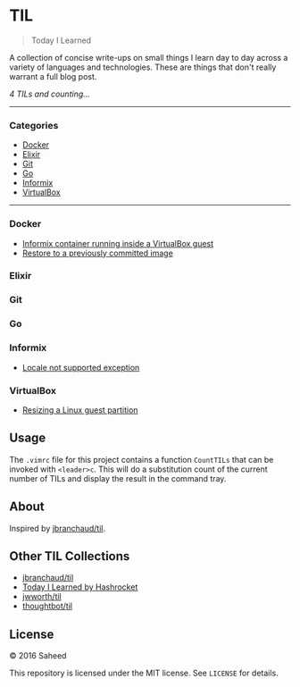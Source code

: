 # TIL

> Today I Learned

A collection of concise write-ups on small things I learn day to day across a
variety of languages and technologies. These are things that don't really
warrant a full blog post. 

_4 TILs and counting..._

---

### Categories

* [Docker](#docker)
* [Elixir](#elixir)
* [Git](#git)
* [Go](#go)
* [Informix](#informix)
* [VirtualBox](#virtualbox)

---


### Docker

- [Informix container running inside a VirtualBox guest](docker/informix-container-inside-virtualbox-guest-os.md)
- [Restore to a previously committed image](docker/restore-to-a-previous-commit.md)

### Elixir

### Git

### Go

### Informix

- [Locale not supported exception](informix/locale-not-supported-exception.md)

### VirtualBox

- [Resizing a Linux guest partition](virtualbox/resizing-linux-guest-partition.md)


## Usage

The `.vimrc` file for this project contains a function `CountTILs` that can
be invoked with `<leader>c`. This will do a substitution count of the
current number of TILs and display the result in the command tray.

## About

Inspired by [jbranchaud/til](https://github.com/jbranchaud/til).


## Other TIL Collections

* [jbranchaud/til](https://github.com/jbranchaud/til)
* [Today I Learned by Hashrocket](https://til.hashrocket.com)
* [jwworth/til](https://github.com/jwworth/til)
* [thoughtbot/til](https://github.com/thoughtbot/til)

## License

&copy; 2016 Saheed

This repository is licensed under the MIT license. See `LICENSE` for details.
